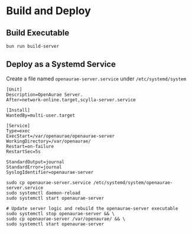 # Build and Deploy

## Build Executable

```shell
bun run build-server
```

## Deploy as a Systemd Service

Create a file named `openaurae-server.service` under `/etc/systemd/system` 

```unit file (systemd)
[Unit]
Description=OpenAurae Server.
After=network-online.target,scylla-server.service

[Install]
WantedBy=multi-user.target

[Service]
Type=exec
ExecStart=/var/openaurae/openaurae-server
WorkingDirectory=/var/openaurae/
Restart=on-failure
RestartSec=5s

StandardOutput=journal
StandardError=journal
SyslogIdentifier=openaurae-server
```

```shell
sudo cp openaurae-server.service /etc/systemd/system/openaurae-server.service
sudo systemctl daemon-reload
sudo systemctl start openaurae-server

# Update server logic and rebuild the openaurae-server executable
sudo systemctl stop openaurae-server && \
sudo cp openaurae-server /var/openaurae/ && \
sudo systemctl start openaurae-server
```
